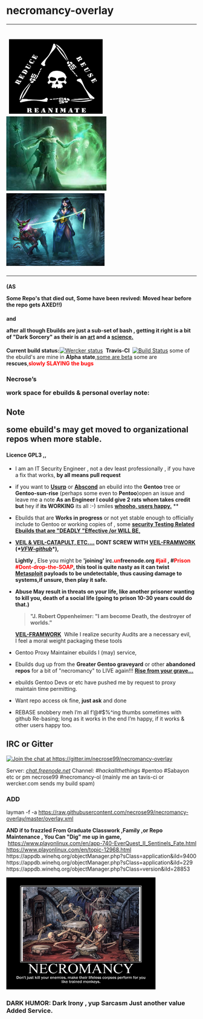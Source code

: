 <html>
<head>
<meta http-equiv="content-type" content="text/html; charset=UTF-8">
<link
href="https://markable.in/static/bootstrap/css/bootstrap.min.css"
rel="stylesheet">
<link href="https://markable.in//static/css/style.css"
rel="stylesheet">
<link rel="stylesheet" type="text/css"
href="https://markable.in/static/editor/css/view_file.css">
<link rel="stylesheet" type="text/css"
href="https://markable.in/static/css/code.css">
<title></title>
</head>
<body>
<div class="container">
<div id="content">
<h1 id="necromancy-overlay">necromancy-overlay</h1>
<hr size="2" width="100%">
<h1 id="necromancy-overlay">&nbsp;<img alt=""
src="https://raw.githubusercontent.com/necrose99/necromancy-overlay/master/Documentation/Necromancy_Reduce_reuse_reanimate.1280.1280.jpg"
height="197" width="248"> <img alt=""
src="https://raw.githubusercontent.com/necrose99/necromancy-overlay/master/Documentation/1240745-necromancer2.jpg"
height="196" width="265"> <img alt=""
src="https://raw.githubusercontent.com/necrose99/necromancy-overlay/master/Documentation/Solshare610.jpg"
height="192" width="260"></h1>
<hr size="2" width="100%">
<h4
id="as-some-repos-that-died-out-some-have-been-revived-moved-hear-before-the-repo-gets-axed">(AS



Some Repo's that died out, Some have been revived: Moved hear
before the repo gets AXED!!)</h4>
<h4
id="and-after-all-though-ebuilds-are-just-a-sub-set-of-bash-getting-it-right-is-a-bit-of-dark-sorcery-as-their-is-an-art-and-a-science">and



after all though Ebuilds are just a sub-set of bash , getting
it right is a bit of "Dark Sorcery" as their is an <u>art</u>
and a <u> science.</u> </h4>
<p><strong>Current build status:</strong><a
href="https://app.wercker.com/project/bykey/3238852ffe293e22c29259e8483683eb"><img
alt="Wercker status"
src="https://app.wercker.com/status/3238852ffe293e22c29259e8483683eb/m"
height="46" width="147"></a>&nbsp; <b>Travis-CI&nbsp;</b>
<a href="https://travis-ci.org/necrose99/necromancy-overlay"><img
alt="Build Status"
src="https://travis-ci.org/necrose99/necromancy-overlay.svg"
height="38" width="81"></a> some of the ebuild's are mine
in <b>Alpha state</b>,<u>some are beta</u> some are <b>rescues</b>,<b><font
color="#ff0000">slowly SLAYING the bugs</font></b><br>
</p>
<h3 id="necroses-work-space-for-ebuilds-personal-overlay-note">Necrose’s



work space for ebuilds &amp; personal overlay note:</h3>
<h2
id="note-some-ebuild-may-get-moved-to-organizational-repos-when-more-stable">Note



some ebuild's may get moved to organizational repos when more
stable.</h2>
<h4 id="licence-gpl3">Licence GPL3 ,,</h4>
<ul>
<li>
<p>I am an IT Security Engineer , not a dev least
professionally , if you have a fix that works, <strong>by
all means pull request</strong></p>
</li>
<li>
<p>if you want to <b><u>Usurp</u></b> or <u><b>Abscond</b></u>
an ebuild into the <b>Gentoo</b> tree or <b>Gentoo-sun-rise</b>
(perhaps some even to <strong>Pentoo</strong>)open an
issue and leave me a note <strong> As an Engineer I could
give 2 rats whom takes credit but </strong>hey if <b>its</b><strong>
</strong><b>WORKING</b> its all :-) smiles <b><u>whooho,
users happy.</u></b> **</p>
</li>
<li>
<p>Ebuilds that are <strong>Works in progress</strong> or
not yet stable enough to officially include to Gentoo or
working copies of , some <strong><u>security Testing
Related Ebuilds that are "DEADLY "Effective /or WILL
BE, </u></strong></p>
</li>
<li>
<p><strong><u>VEIL &amp; VEIL-CATAPULT, ETC....</u></strong>
<strong>DONT SCREW WITH</strong> <strong><a
href="https://www.veil-framework.com/">VEIL-FRAMWORK</a></strong>
<strong>(<strong><em>*<a
href="https://github.com/Veil-Framework/">VFW-github</a></em></strong>*),



Lightly</strong> , Else you might be <strong>'joining'
irc.<font color="#ff0000">un</font>freenode.org <font
color="#ff0000">#jail</font> , #<font color="#ff0000">Prison
#Dont-drop-the-SOAP</font>, this tool is quite nasty
as it can twist <a
href="https://github.com/rapid7/metasploit-framework">Metasploit</a>
payloads to be undetectable, thus causing damage to
systems,if unsure, then play it safe.  <br>
</strong></p>
</li>
<li><strong>Abuse May result in threats on your life, like
another prisoner wanting to kill you, death of a social
life (going to prison 10-30 years could do that.)</strong><span
id="eow-title" class="watch-title " dir="ltr" title="J.
Robert Oppenheimer: &quot;I am become Death, the destroyer
of worlds.&quot;"></span><b>
<br><blockquote>"J. Robert
Oppenheimer: &quot;I am become Death, the destroyer of
worlds.&quot;</blockquote></b><strong><a
href="https://www.veil-framework.com/">VEIL-FRAMWORK</a></strong>&nbsp;
While I realize security Audits are a necessary evil,
<br>I feel a moral weight packaging these tools</li> <strong></strong>
<li>
<p>Gentoo Proxy Maintainer ebuilds I (may) service,</p>
</li>
<li>
<p>Ebuilds dug up from the <strong>Greater Gentoo graveyard</strong>
or other <strong>abandoned repos</strong> for a bit of
"necromancy" to LIVE again!!! <u><strong>Rise from your
grave…</strong></u></p>
</li>
<li>
<p>ebuilds Gentoo Devs or etc have pushed me by request to
proxy maintain time permitting.</p>
</li>
<li>
<p>Want repo access ok fine, <strong>just ask</strong> and
done</p>
</li>
<li>REBASE snobbery meh I’m all f’@#$%^ing thumbs sometimes
with github Re-basing; long as it works in the end I’m
happy, if it works &amp; other users happy too.<br>
</li>
</ul>
<h2 id="irc-or-gitter">IRC or Gitter</h2>
<p><a
href="https://gitter.im/necrose99/necromancy-overlay?utm_source=badge&amp;utm_medium=badge&amp;utm_campaign=pr-badge&amp;utm_content=badge"><img
alt="Join the chat at
https://gitter.im/necrose99/necromancy-overlay"
src="https://badges.gitter.im/Join%20Chat.svg"></a></p>
<p>Server: <em><a href="http://chat.freenode.net">chat.freenode.net</a></em>
Channel: <em>#hackallthethings</em> #pentoo #Sabayon etc or
pm necrose99 #necromancy-ol (mainly me an tavis-ci or
wercker.com sends my build spam) <br>
</p>
<h3 id="add">ADD</h3>
<p>layman -f -a <a
href="https://raw.githubusercontent.com/necrose99/necromancy-overlay/master/overlay.xml">https://raw.githubusercontent.com/necrose99/necromancy-overlay/master/overlay.xml</a></p>
<p><strong>AND if to frazzled From Graduate Classwork ,Family
,or Repo Maintenance , You Can "Dig" me up in game,<br>
</strong>&nbsp;<a
href="https://www.playonlinux.com/en/app-740-EverQuest_II_Sentinels_Fate.html">https://www.playonlinux.com/en/app-740-EverQuest_II_Sentinels_Fate.html</a>
<a href="https://www.playonlinux.com/en/topic-12968.html">https://www.playonlinux.com/en/topic-12968.html</a>
<br>
https://appdb.winehq.org/objectManager.php?sClass=application&amp;iId=9400


<br>
https://appdb.winehq.org/objectManager.php?sClass=application&amp;iId=229


<br>
https://appdb.winehq.org/objectManager.php?sClass=version&amp;iId=28853</p>
<p><img alt=""
src="https://raw.githubusercontent.com/necrose99/necromancy-overlay/master/Documentation/Necromancy.jpg"
height="296" width="395"> <br>
</p>
<h3><b>DARK HUMOR: Dark Irony , yup Sarcasm Just another value
Added Service.</b><br>
</h3>
</div>
</div>
</body>
</html>
